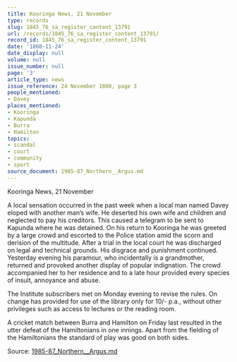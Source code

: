 ```yaml
---
title: Kooringa News, 21 November
type: records
slug: 1845_76_sa_register_content_13791
url: /records/1845_76_sa_register_content_13791/
record_id: 1845_76_sa_register_content_13791
date: '1860-11-24'
date_display: null
volume: null
issue_number: null
page: '3'
article_type: news
issue_reference: 24 November 1860, page 3
people_mentioned:
- Davey
places_mentioned:
- Kooringa
- Kapunda
- Burra
- Hamilton
topics:
- scandal
- court
- community
- sport
source_document: 1985-87_Northern__Argus.md
---
```


Kooringa News, 21 November

A local sensation occurred in the past week when a local man named Davey eloped with another man’s wife.  He deserted his own wife and children and neglected to pay his creditors.  This caused a telegram to be sent to Kapunda where he was detained.  On his return to Kooringa he was greeted by a large crowd and escorted to the Police station amid the scorn and derision of the multitude.  After a trial in the local court he was discharged on legal and technical grounds.  His disgrace and punishment continued.  Yesterday evening his paramour, who incidentally is a grandmother, returned and provoked another display of popular indignation.  The crowd accompanied her to her residence and to a late hour provided every species of insult, annoyance and abuse.

The Institute subscribers met on Monday evening to revise the rules.  On change has provided for use of the library only for 10/- p.a., without other privileges such as access to lectures or the reading room.

A cricket match between Burra and Hamilton on Friday last resulted in the utter defeat of the Hamiltonians in one innings.  Apart from the fielding of the Hamiltonians the standard of play was good on both sides.

Source: [1985-87_Northern__Argus.md](/downloads/markdown/1985-87_Northern__Argus.md)
